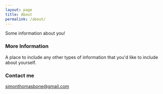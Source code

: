 ```yaml
---
layout: page
title: About
permalink: /about/
---
```


Some information about you!

### More Information

A place to include any other types of information that you'd like to include about yourself.

### Contact me

[simonthomasbone@gmail.com](mailto:simonthomasbone@gmail.com)
